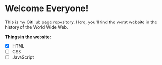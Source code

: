 # **Welcome Everyone!**
This is my GitHub page repository. Here, you'll find the worst website in the history of the World Wide Web.

**Things in the website:**
  - [x] HTML
  - [ ] CSS
  - [ ] JavaScript
